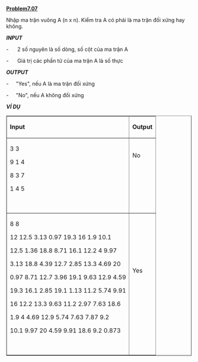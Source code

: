 <div class="problem_description" id="problem_description">
			<p><u><strong>Problem7.07</strong></u></p>

<p>Nhập ma trận vuông A&nbsp;(n x n). Kiểm tra A&nbsp;có phải là ma trận đối xứng hay không.</p>

<p><strong><em>INPUT</em></strong></p>

<p>-&nbsp;&nbsp;&nbsp;&nbsp;&nbsp; 2 số nguyên là số dòng, số cột của ma trận A</p>

<p>-&nbsp;&nbsp;&nbsp;&nbsp;&nbsp; Giá trị các phần tử của ma trận A là số thực</p>

<p><strong><em>OUTPUT</em></strong></p>

<p>-&nbsp;&nbsp;&nbsp;&nbsp; "Yes", nếu A là ma trận đối xứng</p>

<p>-&nbsp;&nbsp;&nbsp;&nbsp; "No", nếu A không đối xứng</p>

<p><strong><em>VÍ DỤ</em></strong></p>

<table border="1" cellpadding="1" cellspacing="1" style="width:500px">
	<tbody>
		<tr>
			<td colspan="1" rowspan="1">
			<p><strong>Input</strong></p>
			</td>
			<td colspan="1" rowspan="1">
			<p><strong>Output</strong></p>
			</td>
		</tr>
		<tr>
			<td colspan="1" rowspan="1">
			<p>3 3</p>
			<p>9 1 4</p>
			<p>8 3 7</p>
			<p>1 4 5</p>
			<p>&nbsp;</p>
			</td>
			<td colspan="1" rowspan="1">
			<p>No</p>
			<p>&nbsp;</p>
			<p>&nbsp;</p>
			<p>&nbsp;</p>
			</td>
		</tr>
		<tr>
			<td colspan="1" rowspan="1">
			<p>8 8</p>
			<p>12 12.5 3.13 0.97 19.3 16 1.9 10.1</p>
			<p>12.5 1.36 18.8 8.71 16.1 12.2 4 9.97</p>
			<p>3.13 18.8 4.39 12.7 2.85 13.3 4.69 20</p>
			<p>0.97 8.71 12.7 3.96 19.1 9.63 12.9 4.59</p>
			<p>19.3 16.1 2.85 19.1 1.13 11.2 5.74 9.91</p>
			<p>16 12.2 13.3 9.63 11.2 2.97 7.63 18.6</p>
			<p>1.9 4 4.69 12.9 5.74 7.63 7.87 9.2</p>
			<p>10.1 9.97 20 4.59 9.91 18.6 9.2 0.873</p>
			<p>&nbsp;</p>
			</td>
			<td colspan="1" rowspan="1">
			<p>Yes</p>
			<p>&nbsp;</p>
			<p>&nbsp;</p>
			</td>
		</tr>
	</tbody>
</table>

